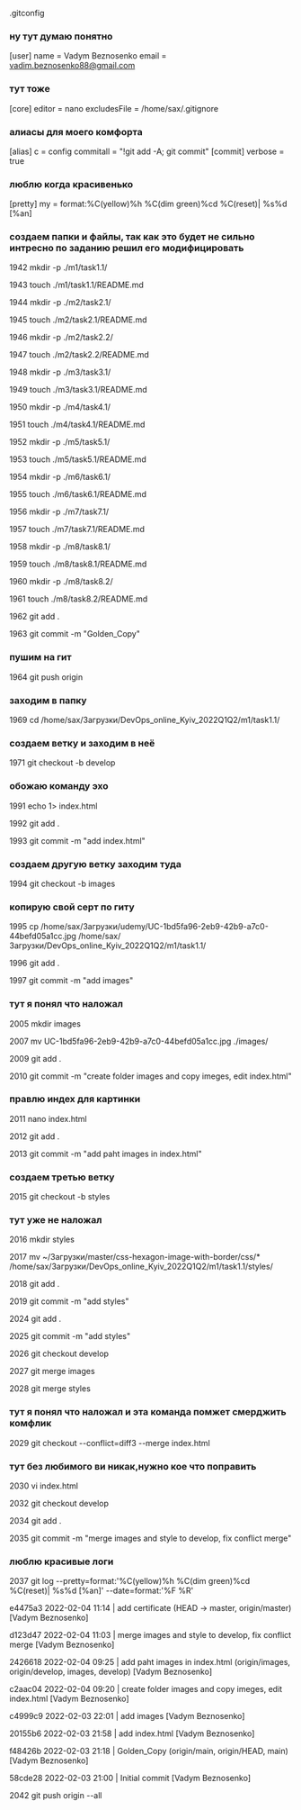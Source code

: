 .gitconfig


### ну тут думаю понятно

[user]
        name = Vadym Beznosenko
        email = vadim.beznosenko88@gmail.com

### тут тоже


[core]
        editor = nano
        excludesFile = /home/sax/.gitignore
        
        
### алиасы для моего комфорта


[alias]
        c = config
        commitall = "!git add -A; git commit"
[commit]
        verbose = true
   
   
### люблю когда красивенько


[pretty]
        my = format:%C(yellow)%h %C(dim green)%cd %C(reset)| %s%d [%an]



### создаем папки и файлы, так как это будет не сильно интресно по заданию решил его модифицировать
1942  mkdir -p ./m1/task1.1/

 1943  touch ./m1/task1.1/README.md
 
 1944  mkdir -p ./m2/task2.1/
 
 1945  touch ./m2/task2.1/README.md
 
 1946  mkdir -p ./m2/task2.2/
 
 1947  touch ./m2/task2.2/README.md
 
 1948  mkdir -p ./m3/task3.1/
 
 1949  touch ./m3/task3.1/README.md
 
 1950  mkdir -p ./m4/task4.1/
 
 1951  touch ./m4/task4.1/README.md
 
 1952  mkdir -p ./m5/task5.1/
 
 1953  touch ./m5/task5.1/README.md
 
 1954  mkdir -p ./m6/task6.1/
 
 1955  touch ./m6/task6.1/README.md
 
 1956  mkdir -p ./m7/task7.1/
 
 1957  touch ./m7/task7.1/README.md
 
 1958  mkdir -p ./m8/task8.1/
 
 1959  touch ./m8/task8.1/README.md
 
 1960  mkdir -p ./m8/task8.2/
 
 1961  touch ./m8/task8.2/README.md
 
 1962  git add .
 
 1963  git commit -m "Golden_Copy"
 
 
 
 ### пушим на гит
 
 1964  git push origin 
 
 
 ### заходим в папку
 
 
 1969  cd /home/sax/Загрузки/DevOps_online_Kyiv_2022Q1Q2/m1/task1.1/
 
 
 ### создаем ветку и заходим в неё
 
 
 1971  git checkout -b develop
 
 
 ### обожаю команду эхо
 
 
 1991  echo 1> index.html
 
 1992  git add .
 
 1993  git commit -m "add index.html"
 
 
 ### создаем другую ветку заходим туда
 1994  git checkout -b images
 
 
 ### копирую свой серт по гиту
 
 1995  cp /home/sax/Загрузки/udemy/UC-1bd5fa96-2eb9-42b9-a7c0-44befd05a1cc.jpg /home/sax/Загрузки/DevOps_online_Kyiv_2022Q1Q2/m1/task1.1/
 
 1996  git add .
 
 1997  git commit -m "add images"
 
 
 ### тут я понял что наложал
 
 2005  mkdir images
 
 2007  mv UC-1bd5fa96-2eb9-42b9-a7c0-44befd05a1cc.jpg ./images/
 
 2009  git add .
 
 2010  git commit -m "create folder images and copy imeges, edit index.html"
 
 ### правлю индех для картинки

 2011  nano index.html 
 
 2012  git add .
 
 2013  git commit -m "add paht images in index.html"
 
 ### создаем третью ветку
 
 2015  git checkout -b styles
 
 ### тут уже не наложал
 
 2016  mkdir styles
 
 2017  mv ~/Загрузки/master/css-hexagon-image-with-border/css/* /home/sax/Загрузки/DevOps_online_Kyiv_2022Q1Q2/m1/task1.1/styles/
 
 2018  git add .
 
 2019  git commit -m "add styles"
 
 2024  git add .
 
 2025  git commit -m "add styles"
 
 2026  git checkout develop 
 
 2027  git merge images 
 
 2028  git merge styles
 
### тут я понял что наложал и эта команда помжет смерджить комфлик
 
 2029  git checkout --conflict=diff3 --merge index.html
 
 ### тут без любимого ви никак,нужно кое что поправить
 
 2030  vi index.html 
 
 2032  git checkout develop 
 
 2034  git add .
 
 2035  git commit -m "merge images and style to develop, fix conflict merge"
 
 ### люблю красивые логи
 
 2037  git log --pretty=format:'%C(yellow)%h %C(dim green)%cd %C(reset)| %s%d [%an]' --date=format:'%F %R'
 
e4475a3 2022-02-04 11:14 | add certificate (HEAD -> master, origin/master) [Vadym Beznosenko]

d123d47 2022-02-04 11:03 | merge images and style to develop, fix conflict merge [Vadym Beznosenko]

2426618 2022-02-04 09:25 | add paht images in index.html (origin/images, origin/develop, images, develop) [Vadym Beznosenko]

c2aac04 2022-02-04 09:20 | create folder images and copy imeges, edit index.html [Vadym Beznosenko]

c4999c9 2022-02-03 22:01 | add images [Vadym Beznosenko]

20155b6 2022-02-03 21:58 | add index.html [Vadym Beznosenko]

f48426b 2022-02-03 21:18 | Golden_Copy (origin/main, origin/HEAD, main) [Vadym Beznosenko]

58cde28 2022-02-03 21:00 | Initial commit [Vadym Beznosenko]

2042  git push origin --all 
